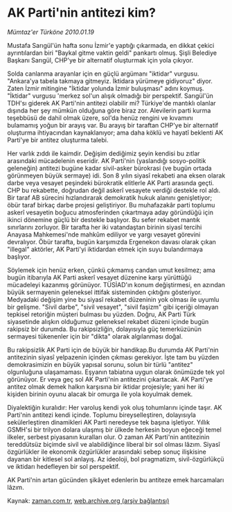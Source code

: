 # AK Parti'nin antitezi kim?

*Mümtaz'er Türköne 2010.01.19*

<tr><td class="metin" colspan="2" style="padding-top: 20px; padding-left: 5px; ">Mustafa Sarıgül'ün hafta sonu İzmir'e yaptığı çıkarmada, en dikkat çekici ayrıntılardan biri "Baykal gitme vaktin geldi" pankartı olmuş. Şişli Belediye Başkanı Sarıgül, CHP'ye bir alternatif oluşturmak için yola çıkıyor.</td></tr><tr><td class="metin" colspan="2" style="padding-top: 20px; padding-left: 5px; "><p>Solda canlanma arayanlar için en güçlü argümanı "iktidar" vurgusu. "Ankara'ya tabela takmaya gitmeyiz. İktidara yürümeye gidiyoruz" diyor. Zaten İzmir mitingine "İktidar yolunda İzmir buluşması" adını koymuş. "İktidar" vurgusu 'merkez sol'un alışık olmadığı bir perspektif. Sarıgül'ün TDH'sı giderek AK Parti'nin antitezi olabilir mi? Türkiye'de mantıklı olanlar dışında her şey mümkün olduğuna göre biraz zor. Alevilerin parti kurma teşebbüsü de dahil olmak üzere, sol'da henüz rengini ve kıvamını bulamamış yoğun bir arayış var. Bu arayış bir taraftan CHP'ye bir alternatif oluşturma ihtiyacından kaynaklanıyor; ama daha köklü ve hayatî beklenti AK Parti'ye bir antitez oluşturma talebi.
<p>Her varlık zıddı ile kaimdir. Değişim dediğimiz şeyin kendisi bu zıtlar arasındaki mücadelenin eseridir. AK Parti'nin (yaslandığı sosyo-politik geleneğin) antitezi bugüne kadar sivil-asker bürokrasi (ve bugün ortada görünmeyen büyük sermaye) idi. Son 8 yılın siyasî rekabeti ana eksen olarak darbe veya vesayet peşindeki bürokratik elitlerle AK Parti arasında geçti. CHP bu rekabette, doğrudan değil askerî vesayete verdiği destekle rol aldı. Bir taraf AB sürecini hızlandırarak demokratik hukuk alanını genişletiyor; öbür taraf birkaç darbe projesi geliştiriyor. Bu muhafazakâr parti toplumu askerî vesayetin boğucu atmosferinden çıkartmaya aday göründüğü için ikinci dönemine güçlü bir destekle başlıyor. Bu sefer rekabet mantık sınırlarını zorluyor. Bir tarafta her iki vatandaştan birinin siyasî tercihi Anayasa Mahkemesi'nde mahkûm ediliyor ve yargı vesayet görevini devralıyor. Öbür tarafta, bugün karşımızda Ergenekon davası olarak çıkan "illegal" aktörler, AK Parti'yi iktidardan etmek için suyu bulandırmaya başlıyor.
<p>Söylemek için henüz erken, çünkü çıkmamış candan umut kesilmez; ama bugün itibarıyla AK Parti askerî vesayet düzenine karşı yürüttüğü mücadeleyi kazanmış görünüyor. TÜSİAD'ın konum değiştirmesi, en azından büyük sermayenin geleneksel ittifak sisteminden çıktığını gösteriyor. Medyadaki değişim yine bu siyasî rekabet düzeninin yok olması ile uyumlu bir gelişme. "Sivil darbe", "sivil vesayet", "sivil faşizm" gibi içeriği olmayan tepkisel retoriğin müşteri bulması bu yüzden. Doğru, AK Parti Türk siyasetinde alışkın olduğumuz geleneksel rekabet düzeni içinde bugün rakipsiz bir durumda. Bu rakipsizliğin, dolayısıyla güç temerküzünün sermayesi tükenenler için bir "dikta" olarak algılanması doğal.
<p>Bu rakipsizlik AK Parti için de büyük bir handikap.Bu durumda AK Parti'nin antitezinin siyasî yelpazenin içinden çıkması gerekiyor. İşte tam bu yüzden demokrasimizin en büyük yapısal sorunu, solun bir türlü "antitez" olgunluğuna ulaşamaması. Eşyanın tabiatına uygun olarak önümüzde tek yol görünüyor. Er veya geç sol AK Parti'nin antitezini çıkartacak. AK Parti'ye antitez olmak demek halkın karşısına bir iktidar projesiyle; yani her iki kişiden birinin oyunu alacak bir omurga ile yola koyulmak demek.
<p>Diyalektiğin kuralıdır: Her varoluş kendi yok oluş tohumlarını içinde taşır. AK Parti'nin antitezi kendi içinde. Toplumu bireyselleştiren, dolayısıyla sekülerleştiren dinamikleri AK Parti neredeyse tek başına işletiyor. Yıllık GSMH'si bir trilyon dolara ulaşmış bir ülkede herkesin boyun eğeceği temel ilkeler, serbest piyasanın kuralları olur. O zaman AK Parti'nin antitezinin tereddütsüz biçimde sivil ve alabildiğince liberal bir sol olması lâzım. Siyasî özgürlükler ile ekonomik özgürlükler arasındaki sebep sonuç ilişkisine dayanan bir kitlesel sol anlayış. Az ideoloji, bol pragmatizm, sivil-özgürlükçü ve iktidarı hedefleyen bir sol perspektif.
<p>AK Parti'nin artan gücünden şikâyet edenlerin bu antiteze emek harcamaları lâzım.<br/></p></p></p></p></p></p></td></tr>

Kaynak: [zaman.com.tr](http://zaman.com.tr/yazar.do?yazino=941922), [web.archive.org (arşiv bağlantısı)](http://web.archive.org/web/20100125232356/http://zaman.com.tr:80/yazar.do?yazino=941922)
